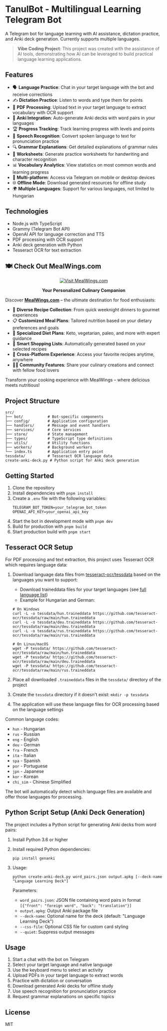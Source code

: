 # TanulBot - Multilingual Learning Telegram Bot

A Telegram bot for language learning with AI assistance, dictation practice, and Anki deck generation. Currently supports multiple languages.

> **Vibe Coding Project**: This project was created with the assistance of AI tools, demonstrating how AI can be leveraged to build practical language learning applications.

## Features

- 🗣 **Language Practice**: Chat in your target language with the bot and receive corrections
- ✍️ **Dictation Practice**: Listen to words and type them for points
- 📄 **PDF Processing**: Upload text in your target language to extract vocabulary with OCR support
- 🎯 **Anki Integration**: Auto-generate Anki decks with word pairs in your languages
- 🏆 **Progress Tracking**: Track learning progress with levels and points
- 🔄 **Speech Recognition**: Convert spoken language to text for pronunciation practice
- 🔍 **Grammar Explanations**: Get detailed explanations of grammar rules
- 📝 **Worksheets**: Generate practice worksheets for handwriting and character recognition
- 📊 **Vocabulary Analytics**: View statistics on most common words and learning progress
- 📱 **Multi-platform**: Access via Telegram on mobile or desktop devices
- 🌐 **Offline Mode**: Download generated resources for offline study
- 🌍 **Multiple Languages**: Support for various languages, not limited to Hungarian

## Technologies

- Node.js with TypeScript
- Grammy (Telegram Bot API)
- OpenAI API for language correction and TTS
- PDF processing with OCR support
- Anki deck generation with Python
- Tesseract OCR for text extraction

## 🍽️ Check Out MealWings.com

<div align="center">
  <a href="https://mealwings.com" target="_blank">
    <img src="https://img.shields.io/badge/Visit-MealWings.com-orange?style=for-the-badge" alt="Visit MealWings.com" />
  </a>
</div>

<p align="center"><strong>Your Personalized Culinary Companion</strong></p>

Discover **[MealWings.com](https://mealwings.com)** – the ultimate destination for food enthusiasts:

- 🥗 **Diverse Recipe Collection**: From quick weeknight dinners to gourmet experiences
- 📋 **Customized Meal Plans**: Tailored nutrition based on your dietary preferences and goals
- 🥦 **Specialized Diet Plans**: Keto, vegetarian, paleo, and more with expert guidance
- 🛒 **Smart Shopping Lists**: Automatically generated based on your selected recipes
- 📱 **Cross-Platform Experience**: Access your favorite recipes anytime, anywhere
- 👨‍🍳 **Community Features**: Share your culinary creations and connect with fellow food lovers

Transform your cooking experience with MealWings – where delicious meets nutritious!

## Project Structure

```
src/
├── bot/           # Bot-specific components
├── config/        # Application configuration
├── handlers/      # Message and event handlers
├── services/      # Core services
├── store/         # State management
├── types/         # TypeScript type definitions
├── utils/         # Utility functions
├── workers/       # Background workers
└── index.ts       # Application entry point
tessdata/          # Tesseract OCR language data
create-anki-deck.py # Python script for Anki deck generation
```

## Getting Started

1. Clone the repository
2. Install dependencies with `pnpm install`
3. Create a `.env` file with the following variables:
   ```
   TELEGRAM_BOT_TOKEN=your_telegram_bot_token
   OPENAI_API_KEY=your_openai_api_key
   ```
4. Start the bot in development mode with `pnpm dev`
5. Build for production with `pnpm build`
6. Start production build with `pnpm start`

## Tesseract OCR Setup

For PDF processing and text extraction, this project uses Tesseract OCR which requires language data:

1. Download language data files from [tesseract-ocr/tessdata](https://github.com/tesseract-ocr/tessdata) based on the languages you want to support:

   - Download traineddata files for your target languages (see [full language list](https://github.com/tesseract-ocr/tessdata))
   - Example for Hungarian and German:

   ```
   # On Windows
   curl -L -o tessdata/hun.traineddata https://github.com/tesseract-ocr/tessdata/raw/main/hun.traineddata
   curl -L -o tessdata/deu.traineddata https://github.com/tesseract-ocr/tessdata/raw/main/deu.traineddata
   curl -L -o tessdata/rus.traineddata https://github.com/tesseract-ocr/tessdata/raw/main/rus.traineddata

   # On Linux/macOS
   wget -P tessdata/ https://github.com/tesseract-ocr/tessdata/raw/main/hun.traineddata
   wget -P tessdata/ https://github.com/tesseract-ocr/tessdata/raw/main/deu.traineddata
   wget -P tessdata/ https://github.com/tesseract-ocr/tessdata/raw/main/rus.traineddata
   ```

2. Place all downloaded `.traineddata` files in the `tessdata/` directory of the project
3. Create the `tessdata` directory if it doesn't exist: `mkdir -p tessdata`
4. The application will use these language files for OCR processing based on the language settings

Common language codes:

- `hun` - Hungarian
- `rus` - Russian
- `eng` - English
- `deu` - German
- `fra` - French
- `ita` - Italian
- `spa` - Spanish
- `por` - Portuguese
- `jpn` - Japanese
- `kor` - Korean
- `chi_sim` - Chinese Simplified

The bot will automatically detect which language files are available and offer those languages for processing.

## Python Script Setup (Anki Deck Generation)

The project includes a Python script for generating Anki decks from word pairs:

1. Install Python 3.6 or higher
2. Install required Python dependencies:
   ```
   pip install genanki
   ```
3. Usage:

   ```
   python create-anki-deck.py word_pairs.json output.apkg [--deck-name "Language Learning Deck"]
   ```

   Parameters:

   - `word_pairs.json`: JSON file containing word pairs in format `[{"front": "foreign word", "back": "translation"}]`
   - `output.apkg`: Output Anki package file
   - `--deck-name`: Optional name for the deck (default: "Language Learning Deck")
   - `--css-file`: Optional CSS file for custom card styling
   - `--quiet`: Suppress output messages

## Usage

1. Start a chat with the bot on Telegram
2. Select your target language and native language
3. Use the keyboard menu to select an activity
4. Upload PDFs in your target language to extract words
5. Practice with dictation or conversation
6. Download generated Anki decks for offline study
7. Use speech recognition for pronunciation practice
8. Request grammar explanations on specific topics

## License

MIT
